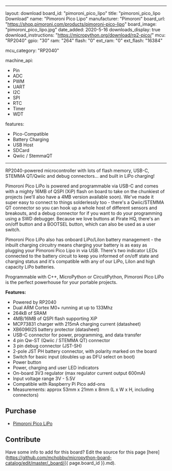 
---
layout: download
board_id: "pimoroni_pico_lipo"
title: "pimoroni_pico_lipo Download"
name: "Pimoroni Pico Lipo"
manufacturer: "Pimoroni"
board_url: "https://shop.pimoroni.com/products/pimoroni-pico-lipo"
board_image: "pimoroni_pico_lipo.jpg"
date_added: 2020-5-16
downloads_display: true
download_instructions: "https://micropython.org/download/rp2-pico/"
mcu: "RP2040"
gpio: "30"
ram: "264"
flash: "0"
ext_ram: "0"
ext_flash: "16384"

mcu_category: "RP2040"

machine_api:
  - Pin
  - ADC
  - PWM
  - UART
  - I2C
  - SPI
  - RTC
  - Timer
  - WDT


features:
  - Pico-Compatible
  - Battery Charging
  - USB Host
  - SDCard
  - Qwiic / StemmaQT
---

RP2040-powered microcontroller with lots of flash memory, USB-C, STEMMA QT/Qwiic and debug connectors... and built in LiPo charging!


Pimoroni Pico LiPo is powered and programmable via USB-C and comes with a mighty 16MB of QSPI (XiP) flash on board to take on the chunkiest of projects (we'll also have a 4MB version available soon). We've made it super easy to connect to things solderlessly too - there's a Qwiic/STEMMA QT connector so you can hook up a whole host of different sensors and breakouts, and a debug connector for if you want to do your programming using a SWD debugger. Because we love buttons at Pirate HQ, there's an on/off button and a BOOTSEL button, which can also be used as a user switch.


Pimoroni Pico LiPo also has onboard LiPo/LiIon battery management - the inbuilt charging circuitry means charging your battery is as easy as plugging your Pimoroni Pico Lipo in via USB. There's two indicator LEDs connected to the battery circuit to keep you informed of on/off state and charging status and it's compatible with any of our LiPo, LiIon and high capacity LiPo batteries.

Programmable with C++, MicroPython or CircuitPython, Pimoroni Pico LiPo is the perfect powerhouse for your portable projects. 


**Features:**

* Powered by RP2040
* Dual ARM Cortex M0+ running at up to 133Mhz
* 264kB of SRAM
* 4MB/16MB of QSPI flash supporting XiP
* MCP73831 charger with 215mA charging current (datasheet)
* XB6096I2S battery protector (datasheet)
* USB-C connector for power, programming, and data transfer
* 4 pin Qw-ST (Qwiic / STEMMA QT) connector
* 3 pin debug connector (JST-SH)
* 2-pole JST PH battery connector, with polarity marked on the board
* Switch for basic input (doubles up as DFU select on boot)
* Power button
* Power, charging and user LED indicators
* On-board 3V3 regulator (max regulator current output 600mA)
* Input voltage range 3V - 5.5V
* Compatible with Raspberry Pi Pico add-ons
* Measurements: approx 53mm x 21mm x 8mm (L x W x H, including connectors)


## Purchase
* [Pimoroni Pico LiPo](https://shop.pimoroni.com/products/pimoroni-pico-lipo)

## Contribute

Have some info to add for this board? Edit the source for this page [here](https://github.com/mchobby/micropython-board-catalog/edit/master/_board/{{ page.board_id }}.md).

